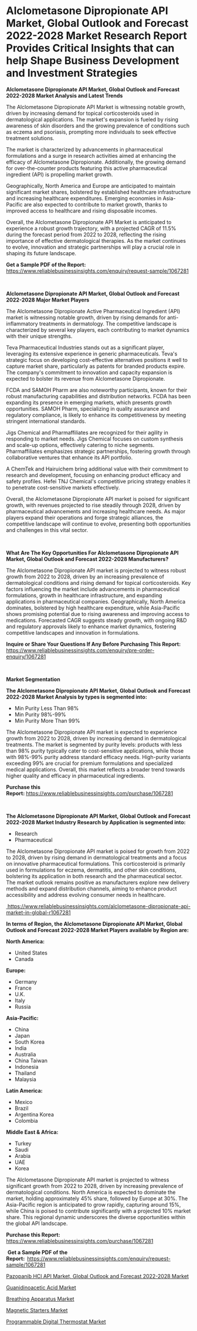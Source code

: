 <p><h1>Alclometasone Dipropionate API Market, Global Outlook and Forecast 2022-2028 Market Research Report Provides Critical Insights that can help Shape Business Development and Investment Strategies</h1></p><p><strong>Alclometasone Dipropionate API Market, Global Outlook and Forecast 2022-2028 Market Analysis and Latest Trends</strong></p>
<p><p>The Alclometasone Dipropionate API Market is witnessing notable growth, driven by increasing demand for topical corticosteroids used in dermatological applications. The market's expansion is fueled by rising awareness of skin disorders and the growing prevalence of conditions such as eczema and psoriasis, prompting more individuals to seek effective treatment solutions. </p><p>The market is characterized by advancements in pharmaceutical formulations and a surge in research activities aimed at enhancing the efficacy of Alclometasone Dipropionate. Additionally, the growing demand for over-the-counter products featuring this active pharmaceutical ingredient (API) is propelling market growth. </p><p>Geographically, North America and Europe are anticipated to maintain significant market shares, bolstered by established healthcare infrastructure and increasing healthcare expenditures. Emerging economies in Asia-Pacific are also expected to contribute to market growth, thanks to improved access to healthcare and rising disposable incomes. </p><p>Overall, the Alclometasone Dipropionate API Market is anticipated to experience a robust growth trajectory, with a projected CAGR of 11.5% during the forecast period from 2022 to 2028, reflecting the rising importance of effective dermatological therapies. As the market continues to evolve, innovation and strategic partnerships will play a crucial role in shaping its future landscape.</p></p>
<p><strong>Get a Sample PDF of the Report:&nbsp;</strong> <a href="https://www.reliablebusinessinsights.com/enquiry/request-sample/1067281">https://www.reliablebusinessinsights.com/enquiry/request-sample/1067281</a></p>
<p>&nbsp;</p>
<p><strong>Alclometasone Dipropionate API Market, Global Outlook and Forecast 2022-2028 Major Market Players</strong></p>
<p><p>The Alclometasone Dipropionate Active Pharmaceutical Ingredient (API) market is witnessing notable growth, driven by rising demands for anti-inflammatory treatments in dermatology. The competitive landscape is characterized by several key players, each contributing to market dynamics with their unique strengths.</p><p>Teva Pharmaceutical Industries stands out as a significant player, leveraging its extensive experience in generic pharmaceuticals. Teva's strategic focus on developing cost-effective alternatives positions it well to capture market share, particularly as patents for branded products expire. The company's commitment to innovation and capacity expansion is expected to bolster its revenue from Alclometasone Dipropionate.</p><p>FCDA and SAMOH Pharm are also noteworthy participants, known for their robust manufacturing capabilities and distribution networks. FCDA has been expanding its presence in emerging markets, which presents growth opportunities. SAMOH Pharm, specializing in quality assurance and regulatory compliance, is likely to enhance its competitiveness by meeting stringent international standards.</p><p>Jigs Chemical and Pharmaffiliates are recognized for their agility in responding to market needs. Jigs Chemical focuses on custom synthesis and scale-up options, effectively catering to niche segments. Pharmaffiliates emphasizes strategic partnerships, fostering growth through collaborative ventures that enhance its API portfolio.</p><p>A ChemTek and Hairuichem bring additional value with their commitment to research and development, focusing on enhancing product efficacy and safety profiles. Hefei TNJ Chemical's competitive pricing strategy enables it to penetrate cost-sensitive markets effectively.</p><p>Overall, the Alclometasone Dipropionate API market is poised for significant growth, with revenues projected to rise steadily through 2028, driven by pharmaceutical advancements and increasing healthcare needs. As major players expand their operations and forge strategic alliances, the competitive landscape will continue to evolve, presenting both opportunities and challenges in this vital sector.</p></p>
<p>&nbsp;</p>
<p><strong>What Are The Key Opportunities For Alclometasone Dipropionate API Market, Global Outlook and Forecast 2022-2028 Manufacturers?</strong></p>
<p><p>The Alclometasone Dipropionate API market is projected to witness robust growth from 2022 to 2028, driven by an increasing prevalence of dermatological conditions and rising demand for topical corticosteroids. Key factors influencing the market include advancements in pharmaceutical formulations, growth in healthcare infrastructure, and expanding applications in pharmaceutical companies. Geographically, North America dominates, bolstered by high healthcare expenditure, while Asia-Pacific shows promising potential due to rising awareness and improving access to medications. Forecasted CAGR suggests steady growth, with ongoing R&D and regulatory approvals likely to enhance market dynamics, fostering competitive landscapes and innovation in formulations.</p></p>
<p><strong>Inquire or Share Your Questions If Any Before Purchasing This Report:</strong> <a href="https://www.reliablebusinessinsights.com/enquiry/pre-order-enquiry/1067281">https://www.reliablebusinessinsights.com/enquiry/pre-order-enquiry/1067281</a></p>
<p>&nbsp;</p>
<p><strong>Market Segmentation</strong></p>
<p><strong>The Alclometasone Dipropionate API Market, Global Outlook and Forecast 2022-2028 Market Analysis by types is segmented into:</strong></p>
<p><ul><li>Min Purity Less Than 98%</li><li>Min Purity 98%-99%</li><li>Min Purity More Than 99%</li></ul></p>
<p><p>The Alclometasone Dipropionate API market is expected to experience growth from 2022 to 2028, driven by increasing demand in dermatological treatments. The market is segmented by purity levels: products with less than 98% purity typically cater to cost-sensitive applications, while those with 98%-99% purity address standard efficacy needs. High-purity variants exceeding 99% are crucial for premium formulations and specialized medical applications. Overall, this market reflects a broader trend towards higher quality and efficacy in pharmaceutical ingredients.</p></p>
<p><strong>Purchase this Report:&nbsp;</strong><a href="https://www.reliablebusinessinsights.com/purchase/1067281">https://www.reliablebusinessinsights.com/purchase/1067281</a></p>
<p>&nbsp;</p>
<p><strong>The Alclometasone Dipropionate API Market, Global Outlook and Forecast 2022-2028 Market Industry Research by Application is segmented into:</strong></p>
<p><ul><li>Research</li><li>Pharmaceutical</li></ul></p>
<p><p>The Alclometasone Dipropionate API market is poised for growth from 2022 to 2028, driven by rising demand in dermatological treatments and a focus on innovative pharmaceutical formulations. This corticosteroid is primarily used in formulations for eczema, dermatitis, and other skin conditions, bolstering its application in both research and the pharmaceutical sector. The market outlook remains positive as manufacturers explore new delivery methods and expand distribution channels, aiming to enhance product accessibility and address evolving consumer needs in healthcare.</p></p>
<p><a href="https://www.reliablebusinessinsights.com/alclometasone-dipropionate-api-market-in-global-r1067281">&nbsp;https://www.reliablebusinessinsights.com/alclometasone-dipropionate-api-market-in-global-r1067281</a></p>
<p><strong>In terms of Region, the Alclometasone Dipropionate API Market, Global Outlook and Forecast 2022-2028 Market Players available by Region are:</strong></p>
<p>
    <p> <strong> North America: </strong>
        <ul>
            <li>United States</li>
            <li>Canada</li>
        </ul>
        </p> 
    <p> <strong> Europe: </strong>
        <ul>
            <li>Germany</li>
            <li>France</li>
            <li>U.K.</li>
            <li>Italy</li>
            <li>Russia</li>
        </ul>
        </p> 
    <p> <strong> Asia-Pacific: </strong>
        <ul>
            <li>China</li>
            <li>Japan</li>
            <li>South Korea</li>
            <li>India</li>
            <li>Australia</li>
            <li>China Taiwan</li>
            <li>Indonesia</li>
            <li>Thailand</li>
            <li>Malaysia</li>
        </ul>
        </p> 
    <p> <strong> Latin America: </strong>
        <ul>
            <li>Mexico</li>
            <li>Brazil</li>
            <li>Argentina Korea</li>
            <li>Colombia</li>
        </ul>
        </p> 
    <p> <strong> Middle East & Africa: </strong>
        <ul>
            <li>Turkey</li>
            <li>Saudi</li>
            <li>Arabia</li>
            <li>UAE</li>
            <li>Korea</li>
        </ul>
    </p>
    </p>
<p><p>The Alclometasone Dipropionate API market is projected to witness significant growth from 2022 to 2028, driven by increasing prevalence of dermatological conditions. North America is expected to dominate the market, holding approximately 45% share, followed by Europe at 30%. The Asia-Pacific region is anticipated to grow rapidly, capturing around 15%, while China is poised to contribute significantly with a projected 10% market share. This regional dynamic underscores the diverse opportunities within the global API landscape.</p></p>
<p><strong>Purchase this Report: </strong><a href="https://www.reliablebusinessinsights.com/purchase/1067281">https://www.reliablebusinessinsights.com/purchase/1067281</a></p>
<p>&nbsp;<strong>Get a Sample PDF of the Report:&nbsp;&nbsp;</strong><a href="https://www.reliablebusinessinsights.com/enquiry/request-sample/1067281">https://www.reliablebusinessinsights.com/enquiry/request-sample/1067281</a></p>
<p><strong></strong></p>
<p><p><a href="https://github.com/ChristianClark406/Market-Research-Report-List-1/blob/main/pazopanib-hcl-api-market-global-outlook-and-forecast-2022-2028-market.md">Pazopanib HCl API Market, Global Outlook and Forecast 2022-2028 Market</a></p><p><a href="https://issuu.com/reportprime-2/docs/guanidinoacetic-acid-market-size-20_a3c0ce5a04a47d">Guanidinoacetic Acid Market</a></p><p><a href="https://medium.com/@evanarnold06/the-breathing-apparatus-market-report-analyzes-important-operational-and-performance-data-so-one-daa85e15dc61">Breathing Apparatus Market</a></p><p><a href="https://medium.com/@francesprichey/the-magnetic-starters-market-has-grown-significantly-as-a-result-of-several-important-causes-3823a61e0e20">Magnetic Starters Market</a></p><p><a href="https://www.linkedin.com/pulse/global-programmable-digital-thermostat-market-focus-application-no4df?trackingId=ISB2m6lnSSqJji9LcwcNhw%3D%3D">Programmable Digital Thermostat Market</a></p></p>